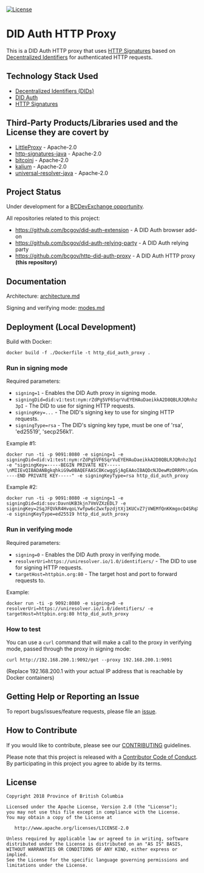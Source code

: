 
[![License](https://img.shields.io/badge/License-Apache%202.0-blue.svg)](LICENSE)


# DID Auth HTTP Proxy

This is a DID Auth HTTP proxy that uses [HTTP Signatures](https://www.ietf.org/id/draft-cavage-http-signatures-09.txt) based on [Decentralized Identifiers](https://w3c-ccg.github.io/did-spec/) for authenticated HTTP requests.

## Technology Stack Used

 * [Decentralized Identifiers (DIDs)](https://w3c-ccg.github.io/did-spec/)
 * [DID Auth](https://github.com/WebOfTrustInfo/rebooting-the-web-of-trust-spring2018/blob/master/draft-documents/did_auth_draft.md)
 * [HTTP Signatures](https://www.ietf.org/id/draft-cavage-http-signatures-09.txt)

## Third-Party Products/Libraries used and the License they are covert by

 * [LittleProxy](https://github.com/adamfisk/LittleProxy) - Apache-2.0
 * [http-signatures-java](https://github.com/tomitribe/http-signatures-java) - Apache-2.0
 * [bitcoinj](https://github.com/bitcoinj/bitcoinj/) - Apache-2.0
 * [kalium](https://github.com/abstractj/kalium/) - Apache-2.0
 * [universal-resolver-java](https://github.com/decentralized-identity/universal-resolver/tree/master/implementations/java) - Apache-2.0

## Project Status

Under development for a [BCDevExchange opportunity](https://bcdevexchange.org/opportunities/opp-initial-reference-implementation-of-decentralized-authentication--did-auth--and-authorization-mechanisms).

All repositories related to this project:

 * https://github.com/bcgov/did-auth-extension - A DID Auth browser add-on
 * https://github.com/bcgov/did-auth-relying-party - A DID Auth relying party
 * https://github.com/bcgov/http-did-auth-proxy - A DID Auth HTTP proxy **(this repository)**

## Documentation

Architecture: [architecture.md](./docs/architecture.md)

Signing and verifying mode: [modes.md](./docs/modes.md)

## Deployment (Local Development)

Build with Docker:

	docker build -f ./Dockerfile -t http_did_auth_proxy .	

### Run in signing mode

Required parameters:

 * `signing=1` - Enables the DID Auth proxy in signing mode.
 * `signingDid=did:v1:test:nym:rZdPg5VF6SqrVuEYEHAuDaeikkA2D8QBLRJQRnhz3pI` - The DID to use for signing HTTP requests.
 * `signingKey=...` - The DID's signing key to use for singing HTTP requests.
 * `signingType=rsa` - The DID's signing key type, must be one of 'rsa', 'ed25519', 'secp256k1'.

Example #1:

	docker run -ti -p 9091:8080 -e signing=1 -e signingDid=did:v1:test:nym:rZdPg5VF6SqrVuEYEHAuDaeikkA2D8QBLRJQRnhz3pI -e "signingKey=-----BEGIN PRIVATE KEY-----\nMIIEvQIBADANBgkqhkiG9w0BAQEFAASCBKcwggSjAgEAAoIBAQDcNJDewMzDRRPh\nGnwmpjOoo9DqjZRBDAcADp5bcAlLYepc53lksGi7TlXiHmPpFRWLGCQAkg8FzzVl\n5mMMHcdnVkR4TNlfLEPwFYNyBP9Fl3R6tyHfiqMyQZI2ExmUYUfQnENVo4j9Pu28\ngOhcYNQi/B7xaCm07mTqCpqGs5/HUHbKehP6XwkxV+JvlhouyPbYpJXWgAyFXAtn\nh/hu9lktgwiW0fLYMem3T9ZvX7vmY5q3r/oN/z6DS008FmyeA9CZNwxgvL69pRTi\na/0enQwfvO4PZeXAji/FcFkdBfIaKHWh+clfThWpD6aWhkKyLy55tx7NBm+LUNYe\nDkXDylnzAgMBAAECggEBAJfKxHJIhN22KFXrY9lgiAufoMuOfLu6BrlLWm29dSq5\nfEw+Y7e8wvUasqkEOerZ1dfj9C1QgXqHs09i2LPpcyMQnHIwx0aLxOkia1GVkEHw\nfSJ6SqdFcemauab8040s4cwza1cFO9EWJ9rhIUtMk+7pzIqsOtO14WpTlOF1wJYq\n4auYdInXL4gssOWEfo6ttNzwVLdQCvZs8nMTP77cTYCSilVw7aNsHBcvUUkKpiQG\n9JaTDj3IK2OwpbKzJHrOQRkRRdqCWFzB/9+Ql+FevGLNlq6gkMrlKW0UsomD3FI7\nbgIuA82iTgjF6G6RPCMFOYxM5osCBJ0LvfNH8lSNFAECgYEA9ivQPaW4hSz2/Bwl\nfFE+TEwE5gRHO4bv3WlOkqQDKbTAy7VV8i5nAKAGc+9zpO0E56K2Cyegq9dpkRI6\n4NfFKIJUd/Ee4CWUAGam7lgfNKSr4Im8dVzebhjuUAuM31yyqhF8ApA09DYwqgo1\n99KJitnC+D8QDaOSQ3O9kW41m7MCgYEA5P9ZMAiDjjiIpsFjoMtLFpCVbpZ9h4/P\nAJ0h2nhULNCR8NsqHL7c6Sm33E9But0B5dMQHpYXnm+zcPsotXKiO5wEXBCM8ZgN\np1ssDywXrArPFW6AJKmOuqJovcdoFdVl1hhssnqPs/7W6Qd55MH9smUehYeFmBWe\nxuU3PYjEKMECgYBxzVVqemcwIdZYPEbUDtbm/KmzED1B9qKC0AED55CSwj3yrnT6\nDZuOfWweQo9Kqkv/LYhM5dfwORhTeYMAmJ9Ll9ymyjBE3PprqQj43IIomwveNK6L\n7w/hA+N/26cXR0pNNuIGaVYho7+hjDDgzVLKftsUWkr4kyq1xhbX2YQs4wKBgHnb\n9F8eOLunE/kBMn4vkI66c/q8dKJ+AZ8G/yveGpUajH8KcdeILdCaFbBUMNs6nrbp\nYUuVfY4fTPMThG9CSFjGRn+jgw1RZ/qmBsUwJoyz181E10YrQLvKj0hmY9oyjBWp\nO7aih/Q16bFp/BCittmG+/38xzfOUYbwFTxWmmRBAoGAKf1heaiIbtY5R/T6/k78\nYlhEQ5E9/2MTqoPZ0FmqbzjG5rq8Q7W7ZYKjwE5DQNyzw2yD1WQL1mb+MEAali6P\nFMUmurGezZcIJSVDlt1dLzze2fpQ1CePdDwTGYDCalvedrfYgWyLiGzAaiwjajLB\nKeo2UiboLAs92t1KatoJiWY=\n-----END PRIVATE KEY-----" -e signingKeyType=rsa http_did_auth_proxy

Example #2:

	docker run -ti -p 9091:8080 -e signing=1 -e signingDid=did:sov:DavnUKB3kjn7VmVZXzEDL7 -e signingKey=2SqJFQVkR4HvqoLYwfpw6cZwxfpzdjtXj1KUCvZ7jVWEMfQnKKmgocQ4SRqXcxPy7e4irSd4vmGJoVEtQLeJDtnF -e signingKeyType=ed25519 http_did_auth_proxy

### Run in verifying mode

Required parameters:

 * `signing=0` - Enables the DID Auth proxy in verifying mode.
 * `resolverUri=https://uniresolver.io/1.0/identifiers/` - The DID to use for signing HTTP requests.
 * `targetHost=httpbin.org:80` - The target host and port to forward requests to.

Example:

	docker run -ti -p 9092:8080 -e signing=0 -e resolverUri=https://uniresolver.io/1.0/identifiers/ -e targetHost=httpbin.org:80 http_did_auth_proxy

### How to test

You can use a `curl` command that will make a call to the proxy in verifying mode, passed through the proxy in signing mode:

	curl http://192.168.200.1:9092/get --proxy 192.168.200.1:9091

(Replace 192.168.200.1 with your actual IP address that is reachable by Docker containers)

## Getting Help or Reporting an Issue

To report bugs/issues/feature requests, please file an [issue](../../issues).

## How to Contribute

If you would like to contribute, please see our [CONTRIBUTING](./CONTRIBUTING.md) guidelines.

Please note that this project is released with a [Contributor Code of Conduct](./CODE_OF_CONDUCT.md). 
By participating in this project you agree to abide by its terms.

## License

    Copyright 2018 Province of British Columbia

    Licensed under the Apache License, Version 2.0 (the "License");
    you may not use this file except in compliance with the License.
    You may obtain a copy of the License at

       http://www.apache.org/licenses/LICENSE-2.0

    Unless required by applicable law or agreed to in writing, software
    distributed under the License is distributed on an "AS IS" BASIS,
    WITHOUT WARRANTIES OR CONDITIONS OF ANY KIND, either express or implied.
    See the License for the specific language governing permissions and
    limitations under the License.
